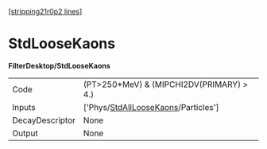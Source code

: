 [[stripping21r0p2 lines]](./stripping21r0p2-index)

# StdLooseKaons

**FilterDesktop/StdLooseKaons**

|                 |                                                                                             |
|-----------------|---------------------------------------------------------------------------------------------|
| Code            | (PT\>250\*MeV) & (MIPCHI2DV(PRIMARY) \> 4.)                                                 |
| Inputs          | ['Phys/[StdAllLooseKaons](./stripping21r0p2-commonparticles-stdallloosekaons)/Particles'] |
| DecayDescriptor | None                                                                                        |
| Output          | None                                                                                        |
